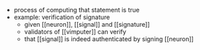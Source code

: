 - process of computing that statement is true
- example: verification of signature
	- given [[neuron]], [[signal]] and [[signature]]
	- validators of [[vimputer]] can verify
	- that [[signal]] is indeed authenticated by signing [[neuron]]